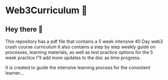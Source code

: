 # Web3Curriculum :rocket:
## Hey there :wave:
This repository has a pdf file that contains a 5 week intensive 40 Day web3 crash course curriculum
It also contains a step by step weekly guide on processes, learning materials, as well as test practice options for the 5 week practice
I"ll add more updates to the doc as time progress. 

It is created to guide the intensive learning process for the consistent learner...
